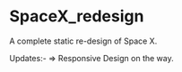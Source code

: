 # SpaceX_redesign
A complete static re-design of Space X.

Updates:-
=> Responsive Design on the way.

